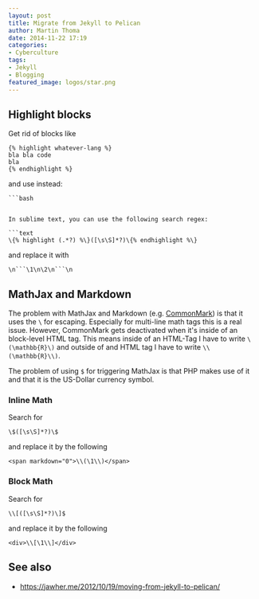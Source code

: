 ```yaml
---
layout: post
title: Migrate from Jekyll to Pelican
author: Martin Thoma
date: 2014-11-22 17:19
categories:
- Cyberculture
tags:
- Jekyll
- Blogging
featured_image: logos/star.png
---
```


## Highlight blocks

Get rid of blocks like

```text
{% highlight whatever-lang %}
bla bla code
bla
{% endhighlight %}
```

and use instead:

```text
```bash
```
```

In sublime text, you can use the following search regex:

```text
\{% highlight (.*?) %\}([\s\S]*?)\{% endhighlight %\}
```

and replace it with

```text
\n```\1\n\2\n```\n
```


## MathJax and Markdown

The problem with MathJax and Markdown (e.g. [CommonMark](http://commonmark.org/))
is that it uses the `\` for escaping. Especially for multi-line math tags this
is a real issue. However, CommonMark gets deactivated when
it's inside of an block-level HTML tag. This means inside of an HTML-Tag I have to write
`\(\mathbb{R}\)` and outside of and HTML tag I have to write `\\(\mathbb{R}\\)`.

The problem of using `$` for triggering MathJax is that PHP makes use of it and
that it is the US-Dollar currency symbol.

### Inline Math

Search for

```text
\$([\s\S]*?)\$
```

and replace it by the following

```text
<span markdown="0">\\(\1\\)</span>
```


### Block Math

Search for

```text
\\[([\s\S]*?)\]$
```

and replace it by the following

```text
<div>\\[\1\\]</div>
```


## See also

* https://jawher.me/2012/10/19/moving-from-jekyll-to-pelican/
